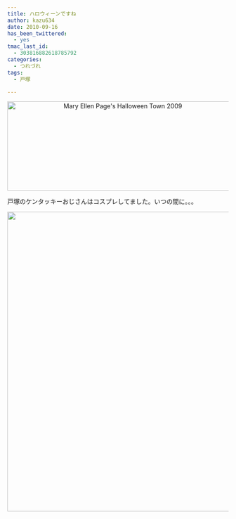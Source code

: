 ```yaml
---
title: ハロウィーンですね
author: kazu634
date: 2010-09-16
has_been_twittered:
  - yes
tmac_last_id:
  - 303816882618785792
categories:
  - つれづれ
tags:
  - 戸塚

---
```

<p style="text-align: center;">
<a href="http://blog.kazu634.com/2010/09/16/%e3%83%8f%e3%83%ad%e3%82%a6%e3%82%a3%e3%83%bc%e3%83%b3%e3%81%a7%e3%81%99%e3%81%ad/mary-ellen-pages-halloween-town-2009/" onclick="__gaTracker('send', 'event', 'outbound-article', 'http://blog.kazu634.com/2010/09/16/%e3%83%8f%e3%83%ad%e3%82%a6%e3%82%a3%e3%83%bc%e3%83%b3%e3%81%a7%e3%81%99%e3%81%ad/mary-ellen-pages-halloween-town-2009/', '');" title='Mary Ellen Page&#039;s Halloween Town 2009'><img width="510" height="203" src="http://blog.kazu634.com/wp-content/uploads/2012/06/Mary-Ellen-Page-s-Halloween-Town-2009.jpg" class="attachment-large aligncenter wp-image-802" alt="Mary Ellen Page&#039;s Halloween Town 2009" title="Mary Ellen Page&#039;s Halloween Town 2009" srcset="http://blog.kazu634.com/wp-content/uploads/2012/06/Mary-Ellen-Page-s-Halloween-Town-2009-300x119.jpg 300w, http://blog.kazu634.com/wp-content/uploads/2012/06/Mary-Ellen-Page-s-Halloween-Town-2009.jpg 1024w" sizes="(max-width: 510px) 100vw, 510px" /></a>
</p>

戸塚のケンタッキーおじさんはコスプレしてました。いつの間に。。。

<p style="text-align: center;">
<a href="http://blog.kazu634.com/2010/09/16/%e3%83%8f%e3%83%ad%e3%82%a6%e3%82%a3%e3%83%bc%e3%83%b3%e3%81%a7%e3%81%99%e3%81%ad/attachment/803/" onclick="__gaTracker('send', 'event', 'outbound-article', 'http://blog.kazu634.com/2010/09/16/%e3%83%8f%e3%83%ad%e3%82%a6%e3%82%a3%e3%83%bc%e3%83%b3%e3%81%a7%e3%81%99%e3%81%ad/attachment/803/', '');" title=''><img width="510" height="682" src="http://blog.kazu634.com/wp-content/uploads/2012/06/jpg8" class="attachment-large aligncenter wp-image-803" alt="" title="" /></a>
</p>
